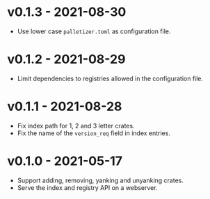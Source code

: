 # v0.1.3 - 2021-08-30
* Use lower case `palletizer.toml` as configuration file.

# v0.1.2 - 2021-08-29
* Limit dependencies to registries allowed in the configuration file.

# v0.1.1 - 2021-08-28
* Fix index path for 1, 2 and 3 letter crates.
* Fix the name of the `version_req` field in index entries.

# v0.1.0 - 2021-05-17
* Support adding, removing, yanking and unyanking crates.
* Serve the index and registry API on a webserver.

